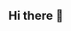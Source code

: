 ## Hi there 👋

<!--
**Ayush-Rawat01/Ayush-Rawat01** is a ✨ _special_ ✨ repository because its `README.md` (this file) appears on your GitHub profile.

Here are some ideas to get you started:

- 🔭 I’m currently working on Web Development.
- 🌱 I’m currently learning MERN STACK.
- 👯 I’m looking to collaborate on various mern stack projects.
- 🤔 I’m looking for help with ...
- 💬 Ask me about ...coding , dsa , development
- 📫 How to reach me: ...
- 😄 Pronouns: ...
- ⚡ Fun fact: ...
-->
